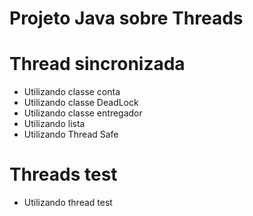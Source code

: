 # Projeto Java sobre Threads

# Thread sincronizada

- Utilizando classe conta
- Utilizando classe DeadLock
- Utilizando classe entregador
- Utilizando lista
- Utilizando Thread Safe

# Threads test

- Utilizando thread test
